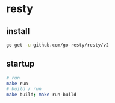 # resty

## install

```bash
go get -u github.com/go-resty/resty/v2
```

## startup

```bash
# run
make run
# build / run
make build; make run-build
```
